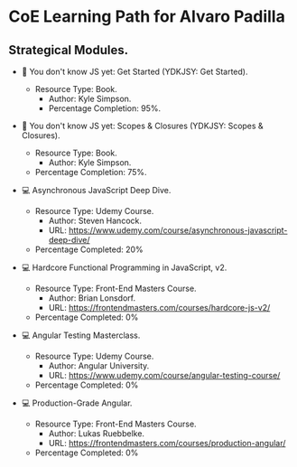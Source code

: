 # CoE Learning Path for Alvaro Padilla

## Strategical Modules.

- :orange_book: You don't know JS yet: Get Started (YDKJSY: Get Started).

  - Resource Type: Book.
    - Author: Kyle Simpson.
    - Percentage Completion: 95%.

- :orange_book: You don't know JS yet: Scopes & Closures (YDKJSY: Scopes & Closures).

  - Resource Type: Book.
    - Author: Kyle Simpson.
  - Percentage Completion: 75%.

- :computer: Asynchronous JavaScript Deep Dive.

  - Resource Type: Udemy Course.
    - Author: Steven Hancock.
    - URL: <https://www.udemy.com/course/asynchronous-javascript-deep-dive/>
  - Percentage Completed: 20%

- :computer: Hardcore Functional Programming in JavaScript, v2.

  - Resource Type: Front-End Masters Course.
    - Author: Brian Lonsdorf.
    - URL: <https://frontendmasters.com/courses/hardcore-js-v2/>
  - Percentage Completed: 0%

- :computer: Angular Testing Masterclass.

  - Resource Type: Udemy Course.
    - Author: Angular University.
    - URL: <https://www.udemy.com/course/angular-testing-course/>
  - Percentage Completed: 0%

- :computer: Production-Grade Angular.
  - Resource Type: Front-End Masters Course.
    - Author: Lukas Ruebbelke.
    - URL: <https://frontendmasters.com/courses/production-angular/>
  - Percentage Completed: 0%
